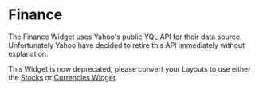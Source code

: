 <!--toc=widgets-->

# Finance
The Finance Widget uses Yahoo's public YQL API for their data source. Unfortunately Yahoo have
decided to retire this API immediately without explanation.

This Widget is now deprecated, please convert your Layouts to use either the [Stocks](media_module_stocks) or [Currencies Widget](media_module_currencies).